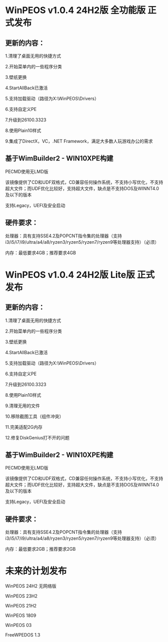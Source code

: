 # WinPEOS v1.0.4 24H2版 全功能版 正式发布

## 更新的内容：

1.清理了桌面无用的快捷方式

2.开始菜单内的一些程序分类

3.壁纸更换

4.StartAllBack已激活

5.支持加载驱动（路径为X:\WinPEOS\Drivers）

6.支持自定义PE

7.升级到26100.3323

8.使用Plain10样式

9.集成了DirectX，VC，.NET Framework，满足大多数人玩游戏办公的需求

## 基于WimBuilder2 - WIN10XPE构建

PECMD使用无LMD版

该镜像提供了CD和UDF双格式，CD兼容任何操作系统，不支持小写优化，不支持超大文件；而UDF优化比较好，支持超大文件，缺点是不支持DOS及WINNT4.0及以下的版本

支持Legacy，UEFI及安全启动

## 硬件要求：

处理器：具有支持SSE4.2及POPCNT指令集的处理器（支持i3/i5/i7/i9/ultra/a4/a8/ryzen3/ryzen5/ryzen7/ryzen9等处理器支持）（必须）

内存：最低要求4GB；推荐要求4GB

# WinPEOS v1.0.4 24H2版 Lite版 正式发布

## 更新的内容：

1.清理了桌面无用的快捷方式

2.开始菜单内的一些程序分类

3.壁纸更换

4.StartAllBack已激活

5.支持加载驱动（路径为X:\WinPEOS\Drivers）

6.支持自定义PE

7.升级到26100.3323

8.使用Plain10样式

9.清理无用的文件

10.移除截图工具（组件冲突）

11.完美适配2G内存

12.修复DiskGenius打不开的问题

## 基于WimBuilder2 - WIN10XPE构建

PECMD使用无LMD版

该镜像提供了CD和UDF双格式，CD兼容任何操作系统，不支持小写优化，不支持超大文件；而UDF优化比较好，支持超大文件，缺点是不支持DOS及WINNT4.0及以下的版本

支持Legacy，UEFI及安全启动

## 硬件要求：

处理器：具有支持SSE4.2及POPCNT指令集的处理器（支持i3/i5/i7/i9/ultra/a4/a8/ryzen3/ryzen5/ryzen7/ryzen9等处理器支持）（必须）

内存：最低要求2GB；推荐要求2GB

# 未来的计划发布

WinPEOS 24H2 无网络版

WinPEOS 23H2

WinPEOS 21H2

WinPEOS 1809

WinPEOS 03

FreeWPEDOS 1.3

